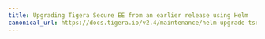 ```yaml
---
title: Upgrading Tigera Secure EE from an earlier release using Helm
canonical_url: https://docs.tigera.io/v2.4/maintenance/helm-upgrade-tsee
---
```

